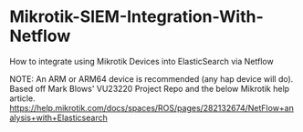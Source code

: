 # Mikrotik-SIEM-Integration-With-Netflow

How to integrate using Mikrotik Devices into ElasticSearch via Netflow

NOTE: An ARM or ARM64 device is recommended (any hap device will do).
Based off Mark Blows' VU23220 Project Repo and the below Mikrotik help article.
https://help.mikrotik.com/docs/spaces/ROS/pages/282132674/NetFlow+analysis+with+Elasticsearch
